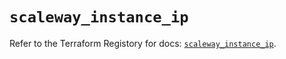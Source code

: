 # `scaleway_instance_ip`

Refer to the Terraform Registory for docs: [`scaleway_instance_ip`](https://registry.terraform.io/providers/scaleway/scaleway/2.17.0/docs/resources/instance_ip).
